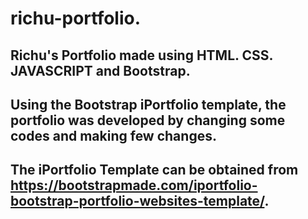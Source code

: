 # richu-portfolio.
## Richu's Portfolio made using HTML. CSS. JAVASCRIPT and Bootstrap.
## Using the Bootstrap iPortfolio template, the portfolio was developed by changing some codes and making few changes.
## The iPortfolio Template can be obtained from https://bootstrapmade.com/iportfolio-bootstrap-portfolio-websites-template/.
